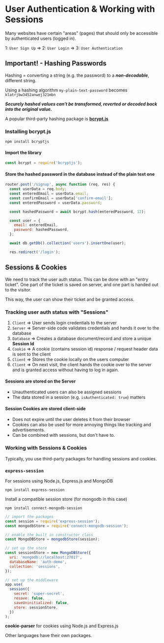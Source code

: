 # User Authentication & Working with Sessions

Many websites have certain "areas" (pages) that should only be accessible by authenticated users (logged in).

1: `User Sign Up` => 2: `User Login` => 3: `User Authentication`

## Important! - Hashing Passwords

Hashing = converting a string (e.g. the password) to a _**non-decodable**_, different string.

Using a hashing algorithm `my-plain-text-password` becomes `klatrjbw3452anwej321mbn`

_**Securely hashed values can't be transformed, reverted or decoded back into the original value.**_

A popular third-party hashing package is [**bcrypt.js**](https://www.npmjs.com/package/bcryptjs)

### Installing bcrypt.js

`npm install bcryptjs`

#### Import the library

```javascript
const bcrypt = require('bcryptjs');
```

#### Store the hashed password in the database instead of the plain text one

```javascript
router.post('/signup', async function (req, res) {
  const userData = req.body;
  const enteredEmail = userData.email;
  const confirmEmail = userData['confirm-email'];
  const enteredPassword = userData.password;

  const hashedPassword = await bcrypt.hash(enteredPassword, 12);

  const user = {
    email: enteredEmail,
    password: hashedPassword,
  };

  await db.getDb().collection('users').insertOne(user);

  res.redirect('/login');
```

## Sessions & Cookies

We need to track the user auth status. This can be done with an "entry ticket". One part of the ticket is saved on server, and one part is handed out to the visitor.

This way, the user can show their ticket and be granted access.

### Tracking user auth status with "Sessions"

1. `Client` => User sends login credentials to the server
2. `Server` => Server-side code validates credentials and hands it over to the database
3. `Database` => Creates a database document/record and store a unique **Session Id**
4. `Cookie` => A cookie (contains session id) response / request header data is sent to the client
5. `Client` => Stores the cookie locally on the users computer
6. `Client` => On next visit, the client hands the cookie over to the server and is granted access without having to log in again.

#### Sessions are stored on the Server

- Unauthenticated users can also be assigned sessions
- The data stored in a session (e.g. `isAuthenticated: true`) matters

#### Session Cookies are stored client-side

- Does not expire until the user deletes it from their browser
- Cookies can also be used for more annoying things like tracking and advertisements.
- Can be combined with sessions, but don't have to.

### Working with Sessions & Cookies

Typically, you use third-party packages for handling sessions and cookies.

### `express-session`

For sessions using Node.js, Express.js and MongoDB

`npm install express-session`

Install a compatible session store (for mongodb in this case)

`npm install connect-mongodb-session`

```javascript
// import the packages
const session = require('express-session');
const mongodbStore = require('connect-mongodb-session');

// enable the built in constructor class
const MongoDBStore = mongodbStore(session);

// set up the store
const sessionStore = new MongoDBStore({
  uri: 'mongodb://localhost:27017',
  databaseName: 'auth-demo',
  collection: 'sessions',
});

// set up the middleware
app.use(
  session({
    secret: 'super-secret',
    resave: false,
    saveUninitialized: false,
    store: sessionStore,
  })
);
```

**cookie-parser** for cookies using Node.js and Express.js

Other languages have their own packages.
